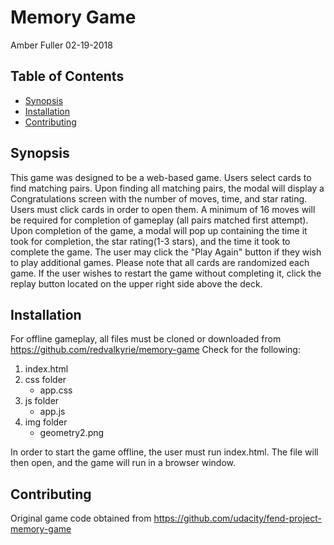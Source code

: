 # Memory Game
Amber Fuller 02-19-2018
## Table of Contents
* [Synopsis](#Synopsis)
* [Installation](#Installation)
* [Contributing](#Contributing)

## Synopsis
This game was designed to be a web-based game.  Users select cards to find
matching pairs.  Upon finding all matching pairs, the modal will display a
Congratulations screen with the number of moves, time, and star rating. Users
must click cards in order to open them.  A minimum of 16 moves will be required
for completion of gameplay (all pairs matched first attempt).  Upon completion
of the game, a modal will pop up containing the time it took for completion, the
star rating(1-3 stars), and the time it took to complete the game.  The user may
click the "Play Again" button if they wish to play additional games.  Please note
that all cards are randomized each game. If the user wishes to restart the game
without completing it, click the replay button located on the upper right side
above the deck.

## Installation
For offline gameplay, all files must be cloned or downloaded from
https://github.com/redvalkyrie/memory-game
Check for the following:
1. index.html
2. css folder
	- app.css
3. js folder
	- app.js
3. img folder
	- geometry2.png


In order to start the game offline, the user must run index.html.  The file will
then open, and the game will run in a browser window.

## Contributing
Original game code obtained from https://github.com/udacity/fend-project-memory-game
